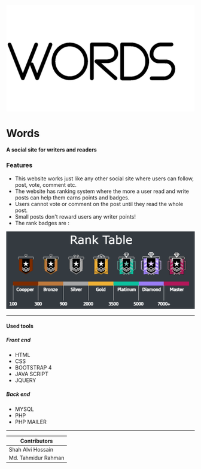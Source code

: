 <img style="background-color:black;" width="600" src="images/other/logo1.gif" alt="Rank Table" title="title" />

# Words
**A social site for writers and readers**

### Features
- This website works just like any other social site where users can follow, post, vote, comment etc.
- The website has ranking system where the more a user read and write posts can help them earns points and badges.
- Users cannot vote or comment on the post until they read the whole post.
- Small posts don&apos;t reward users any writer points!
- The rank badges are :
<p><img src="images/rank/ranktable1.PNG" alt="Rank Table"/></p>

----

#### Used tools

##### Front end
- HTML
- CSS
- BOOTSTRAP 4
- JAVA SCRIPT
- JQUERY
     
##### Back end
- MYSQL
- PHP
- PHP MAILER

----

| Contributors  |
| ------------ |
| Shah Alvi Hossain |
 | Md. Tahmidur Rahman |
